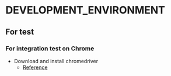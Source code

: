 # DEVELOPMENT_ENVIRONMENT

## For test
### For integration test on Chrome

- Download and install chromedriver
  - [Reference](https://docs.flutter.dev/testing/integration-tests#running-in-a-browser)

